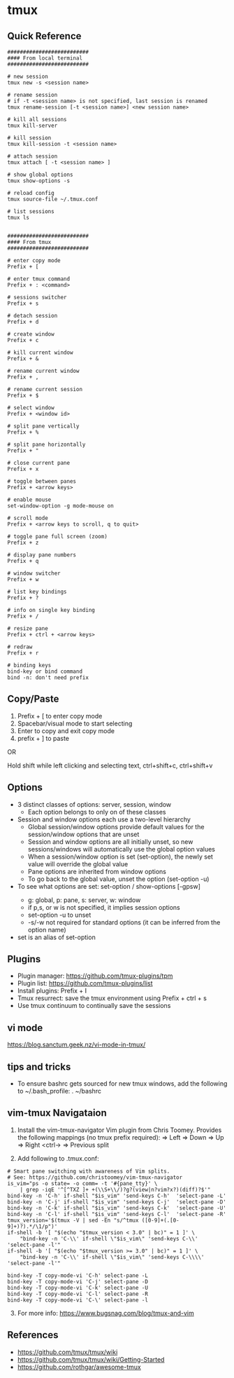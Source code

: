 # tmux

## Quick Reference
```
##########################
#### From local terminal
##########################

# new session
tmux new -s <session name>

# rename session
# if -t <session name> is not specified, last session is renamed
tmux rename-session [-t <session name>] <new session name>

# kill all sessions
tmux kill-server

# kill session
tmux kill-session -t <session name>

# attach session
tmux attach [ -t <session name> ]

# show global options
tmux show-options -s

# reload config
tmux source-file ~/.tmux.conf

# list sessions
tmux ls


##########################
#### From tmux 
##########################

# enter copy mode
Prefix + [

# enter tmux command
Prefix + : <command>

# sessions switcher
Prefix + s

# detach session
Prefix + d

# create window
Prefix + c

# kill current window
Prefix + &

# rename current window
Prefix + ,

# rename current session
Prefix + $

# select window
Prefix + <window id>

# split pane vertically
Prefix + %

# split pane horizontally
Prefix + "

# close current pane
Prefix + x

# toggle between panes
Prefix + <arrow keys>

# enable mouse
set-window-option -g mode-mouse on

# scroll mode
Prefix + <arrow keys to scroll, q to quit>

# toggle pane full screen (zoom)
Prefix + z

# display pane numbers
Prefix + q

# window switcher
Prefix + w

# list key bindings
Prefix + ?

# info on single key binding
Prefix + /

# resize pane
Prefix + ctrl + <arrow keys>

# redraw
Prefix + r

# binding keys
bind-key or bind command
bind -n: don't need prefix
```


## Copy/Paste
1. Prefix + [ to enter copy mode 
2. Spacebar/visual mode to start selecting
3. Enter to copy and exit copy mode
4. prefix + ] to paste

OR

Hold shift while left clicking and selecting text, ctrl+shift+c, ctrl+shift+v


## Options
* 3 distinct classes of options: server, session, window
    * Each option belongs to only on of these classes
* Session and window options each use a two-level hierarchy
    * Global session/window options provide default values for the session/window options that are unset
    * Session and window options are all initially unset, so new sessions/windows will automatically use the global option values
    * When a session/window option is set (set-option), the newly set value will override the global value
    * Pane options are inherited from window options
    * To go back to the global value, unset the option (set-option -u)
* To see what options are set:
    set-option / show-options [-gpsw] <options> 
    * g: global, p: pane, s: server, w: window
    * if p,s, or w is not specified, it implies session options
    * set-option -u <optio> to unset
    * -s/-w not required for standard options (it can be inferred from the option name)
* set is an alias of set-option


## Plugins
* Plugin manager: https://github.com/tmux-plugins/tpm
* Plugin list: https://github.com/tmux-plugins/list
* Install plugins: Prefix + I
* Tmux resurrect: save the tmux environment using Prefix + ctrl + s
* Use tmux continuum to continually save the sessions


## vi mode
https://blog.sanctum.geek.nz/vi-mode-in-tmux/

## tips and tricks
* To ensure bashrc gets sourced for new tmux windows, add the following to ~/.bash_profile: . ~/bashrc

## vim-tmux Navigataion

1. Install the vim-tmux-navigator Vim plugin from Chris Toomey.
    Provides the following mappings (no tmux prefix required):
    <ctrl-h> => Left
    <ctrl-j> => Down
    <ctrl-k> => Up
    <ctrl-l> => Right
    <ctrl-\> => Previous split

 

2. Add following to .tmux.conf:
```
# Smart pane switching with awareness of Vim splits.
# See: https://github.com/christoomey/vim-tmux-navigator
is_vim="ps -o state= -o comm= -t '#{pane_tty}' \
    | grep -iqE '^[^TXZ ]+ +(\\S+\\/)?g?(view|n?vim?x?)(diff)?$'"
bind-key -n 'C-h' if-shell "$is_vim" 'send-keys C-h'  'select-pane -L'
bind-key -n 'C-j' if-shell "$is_vim" 'send-keys C-j'  'select-pane -D'
bind-key -n 'C-k' if-shell "$is_vim" 'send-keys C-k'  'select-pane -U'
bind-key -n 'C-l' if-shell "$is_vim" 'send-keys C-l'  'select-pane -R'
tmux_version='$(tmux -V | sed -En "s/^tmux ([0-9]+(.[0-9]+)?).*/\1/p")'
if-shell -b '[ "$(echo "$tmux_version < 3.0" | bc)" = 1 ]' \
    "bind-key -n 'C-\\' if-shell \"$is_vim\" 'send-keys C-\\'  'select-pane -l'"
if-shell -b '[ "$(echo "$tmux_version >= 3.0" | bc)" = 1 ]' \
    "bind-key -n 'C-\\' if-shell \"$is_vim\" 'send-keys C-\\\\'  'select-pane -l'"

bind-key -T copy-mode-vi 'C-h' select-pane -L
bind-key -T copy-mode-vi 'C-j' select-pane -D
bind-key -T copy-mode-vi 'C-k' select-pane -U
bind-key -T copy-mode-vi 'C-l' select-pane -R
bind-key -T copy-mode-vi 'C-\' select-pane -l

```
 
3. For more info: https://www.bugsnag.com/blog/tmux-and-vim


## References
* https://github.com/tmux/tmux/wiki
* https://github.com/tmux/tmux/wiki/Getting-Started
* https://github.com/rothgar/awesome-tmux
